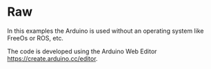 # Raw
In this examples the Arduino is used without an operating system like FreeOs or ROS, etc.

The code is developed using the Arduino Web Editor https://create.arduino.cc/editor. 
